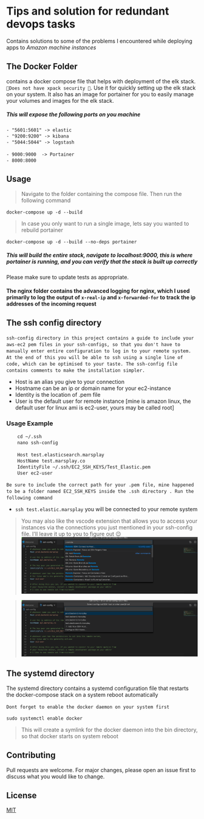 # Tips and solution for redundant devops tasks

Contains solutions to some of the problems I encountered while deploying apps to *Amazon machine instances*

## The Docker Folder
contains a docker compose file that helps with deployment of the elk stack. ` 🔴Does not have xpack security 🔴`. Use it for quickly setting up the elk stack on your system. It also has an image for portainer for you to easily manage your volumes and images for the elk stack. 

##### This will expose the following ports on you machine

```
- "5601:5601" -> elastic
- "9200:9200" -> kibana
- "5044:5044" -> logstash

- 9000:9000  -> Portainer
- 8000:8000
```

## Usage
>Navigate to the folder containing the compose file. Then run the following command

```
docker-compose up -d --build
``` 
> In case you only want to run a single image, lets say you wanted to rebuild portainer
> 
```
docker-compose up -d --build --no-deps portainer
```
##### This will build the entire stack, navigate to localhost:9000, this is where portainer is running, and you can verify that the stack is built up correctly



Please make sure to update tests as appropriate.


#### The nginx folder contains the advanced logging for nginx, which I used primarily to log the output of `x-real-ip` and `x-forwarded-for` to track the ip addresses of the incoming request

## The ssh config directory
` ssh-config directory in this project contains a guide to include your aws-ec2 pem files in your ssh-configs, so that you don't have to manually enter entire configuration to log in to your remote system.  At the end of this you will be able to ssh using a single line of code, which can be optimised to your taste. The ssh-config file contains comments to make the installation simpler.  `

- Host is an alias you give to your connection
- Hostname can be an ip or domain name for your ec2-instance
- Identity is the location of .pem file
- User is the default user for remote instance [mine is amazon linux, the default user for linux ami is ec2-user, yours may be called root]

### Usage Example
```
    cd ~/.ssh
    nano ssh-config
    
    Host test.elasticsearch.marsplay
    HostName test.marsplay.co
    IdentityFile ~/.ssh/EC2_SSH_KEYS/Test_Elastic.pem
    User ec2-user
```
`Be sure to include the correct path for your .pem file, mine happened to be a folder named EC2_SSH_KEYS inside the .ssh directory . Run the following command `

* ``` ssh test.elastic.marsplay ``` 
you will be connected to your remote system


> You may also like the vscode extension that allows you to access your instances via the connections you just mentioned in your ssh-config file. I'll leave it up to you to figure out 😉
![Image of vscode](/ssh-configs/Screenshot&#32;2019-11-04&#32;at&#32;2.27.03&#32;AM.png)

>![Image of vscode](/ssh-configs/Screenshot&#32;2019-11-04&#32;at&#32;2.27.19&#32;AM.png)



## The systemd directory
The systemd directory contains a systemd configuration file that restarts the docker-compose stack on a system reboot automatically

` Dont forget to enable the docker daemon on your system first `
```
sudo systemctl enable docker
```
> This will create a symlink for the docker daemon into the bin directory, so that docker starts on system reboot


## Contributing
Pull requests are welcome. For major changes, please open an issue first to discuss what you would like to change.


## License
[MIT](https://choosealicense.com/licenses/mit/)
